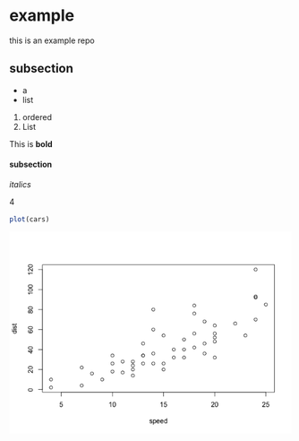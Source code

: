
example
=======

this is an example repo

subsection
----------

-   a
-   list

1.  ordered
2.  List

This is **bold**

#### subsection

*italics*

4

``` r
plot(cars)
```

![](README_files/figure-markdown_github/unnamed-chunk-1-1.png)
